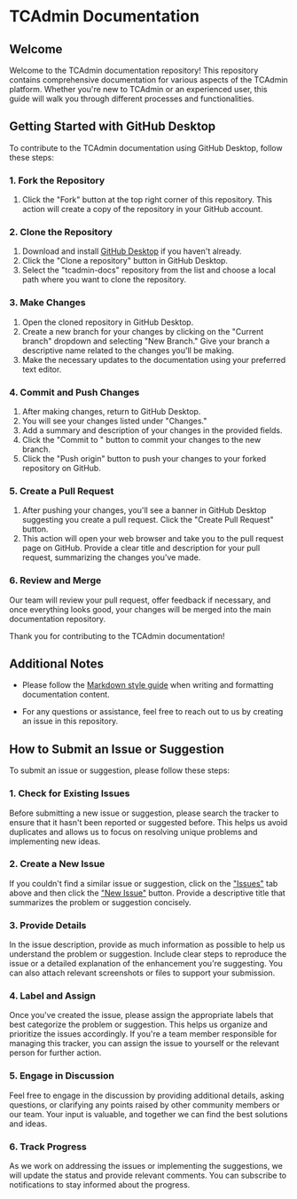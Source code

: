 # TCAdmin Documentation

## Welcome

Welcome to the TCAdmin documentation repository! This repository contains comprehensive documentation for various aspects of the TCAdmin platform. Whether you're new to TCAdmin or an experienced user, this guide will walk you through different processes and functionalities.

## Getting Started with GitHub Desktop

To contribute to the TCAdmin documentation using GitHub Desktop, follow these steps:

### 1. Fork the Repository

1. Click the "Fork" button at the top right corner of this repository. This action will create a copy of the repository in your GitHub account.

### 2. Clone the Repository

1. Download and install [GitHub Desktop](https://desktop.github.com/) if you haven't already.
2. Click the "Clone a repository" button in GitHub Desktop.
3. Select the "tcadmin-docs" repository from the list and choose a local path where you want to clone the repository.

### 3. Make Changes

1. Open the cloned repository in GitHub Desktop.
2. Create a new branch for your changes by clicking on the "Current branch" dropdown and selecting "New Branch." Give your branch a descriptive name related to the changes you'll be making.
3. Make the necessary updates to the documentation using your preferred text editor.

### 4. Commit and Push Changes

1. After making changes, return to GitHub Desktop.
2. You will see your changes listed under "Changes."
3. Add a summary and description of your changes in the provided fields.
4. Click the "Commit to <branch name>" button to commit your changes to the new branch.
5. Click the "Push origin" button to push your changes to your forked repository on GitHub.

### 5. Create a Pull Request

1. After pushing your changes, you'll see a banner in GitHub Desktop suggesting you create a pull request. Click the "Create Pull Request" button.
2. This action will open your web browser and take you to the pull request page on GitHub. Provide a clear title and description for your pull request, summarizing the changes you've made.

### 6. Review and Merge

Our team will review your pull request, offer feedback if necessary, and once everything looks good, your changes will be merged into the main documentation repository.

Thank you for contributing to the TCAdmin documentation!

## Additional Notes

- Please follow the [Markdown style guide](https://www.markdownguide.org/basic-syntax/) when writing and formatting documentation content.

- For any questions or assistance, feel free to reach out to us by creating an issue in this repository.

## How to Submit an Issue or Suggestion

To submit an issue or suggestion, please follow these steps:

### 1. Check for Existing Issues

Before submitting a new issue or suggestion, please search the tracker to ensure that it hasn't been reported or suggested before. This helps us avoid duplicates and allows us to focus on resolving unique problems and implementing new ideas.

### 2. Create a New Issue

If you couldn't find a similar issue or suggestion, click on the ["Issues"](../../issues) tab above and then click the ["New Issue"](../../issues/new/choose) button. Provide a descriptive title that summarizes the problem or suggestion concisely.

### 3. Provide Details

In the issue description, provide as much information as possible to help us understand the problem or suggestion. Include clear steps to reproduce the issue or a detailed explanation of the enhancement you're suggesting. You can also attach relevant screenshots or files to support your submission.

### 4. Label and Assign

Once you've created the issue, please assign the appropriate labels that best categorize the problem or suggestion. This helps us organize and prioritize the issues accordingly. If you're a team member responsible for managing this tracker, you can assign the issue to yourself or the relevant person for further action.

### 5. Engage in Discussion

Feel free to engage in the discussion by providing additional details, asking questions, or clarifying any points raised by other community members or our team. Your input is valuable, and together we can find the best solutions and ideas.

### 6. Track Progress

As we work on addressing the issues or implementing the suggestions, we will update the status and provide relevant comments. You can subscribe to notifications to stay informed about the progress.
